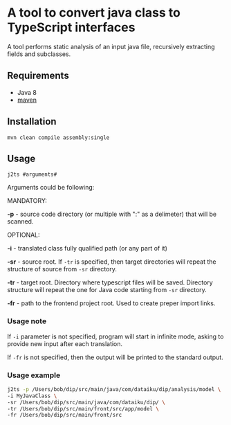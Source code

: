 # A tool to convert java class to TypeScript interfaces
   A tool performs static analysis of an input java file, recursively extracting fields and subclasses. 

## Requirements
  - Java 8
  - [maven](https://maven.apache.org/install.html)
## Installation
`mvn clean compile assembly:single`
## Usage
`j2ts #arguments#`

Arguments could be following:

MANDATORY:

**-p** - source code directory (or multiple with ":" as a delimeter) that will be scanned.

OPTIONAL:

**-i** - translated class fully qualified path (or any part of it)

**-sr** - source root. If `-tr` is specified, then target directories will repeat the structure of source from `-sr` directory.

**-tr** - target root. Directory where typescript files will be saved. Directory structure will repeat the one for Java code starting from `-sr` directory.

**-fr** - path to the frontend project root. Used to create preper import links.


### Usage note
If `-i` parameter is not specified, program will start in infinite mode, asking to provide new input after each translation.

If `-fr` is not specified, then the output will be printed to the standard output.

### Usage example
```bash
j2ts -p /Users/bob/dip/src/main/java/com/dataiku/dip/analysis/model \
-i MyJavaClass \
-sr /Users/bob/dip/src/main/java/com/dataiku/dip/ \
-tr /Users/bob/dip/src/main/front/src/app/model \
-fr /Users/bob/dip/src/main/front/src
```

